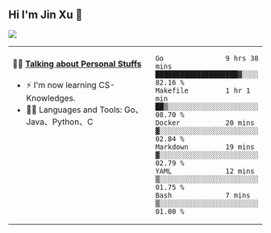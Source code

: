 
## Hi I'm Jin Xu 👋
![](https://komarev.com/ghpvc/?username=jiayouxujin&color=brightgreen&label=PROFILE+VIEWS)



<table align="center">
<tr>
<td valign="top" width="60%">

#### 🏋️‍♀️ <a href="https://github.com/jiayouxujin" target="_blank">Talking about Personal Stuffs</a>
<!-- recent_releases starts -->

- ⚡  I'm now learning CS-Knowledges.  
- 🏊‍♂️ Languages and Tools: Go、Java、Python、C
<!-- recent_releases ends -->
</td>
<td>
 
<!--START_SECTION:waka-->

```text
Go               9 hrs 38 mins   ████████████████████▓░░░░   82.16 %
Makefile         1 hr 1 min      ██▒░░░░░░░░░░░░░░░░░░░░░░   08.70 %
Docker           20 mins         ▓░░░░░░░░░░░░░░░░░░░░░░░░   02.84 %
Markdown         19 mins         ▓░░░░░░░░░░░░░░░░░░░░░░░░   02.79 %
YAML             12 mins         ▒░░░░░░░░░░░░░░░░░░░░░░░░   01.75 %
Bash             7 mins          ▒░░░░░░░░░░░░░░░░░░░░░░░░   01.00 %
```

<!--END_SECTION:waka-->
 
</td>
</tr>
</table>





